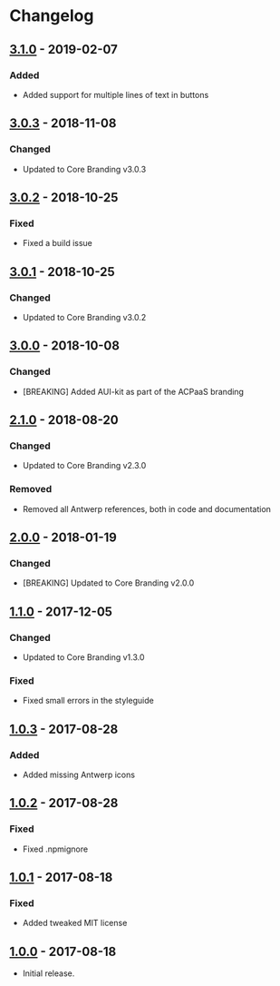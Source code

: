 # Changelog

## [3.1.0] - 2019-02-07
### Added
- Added support for multiple lines of text in buttons


## [3.0.3] - 2018-11-08
### Changed
- Updated to Core Branding v3.0.3


## [3.0.2] - 2018-10-25
### Fixed
- Fixed a build issue


## [3.0.1] - 2018-10-25
### Changed
- Updated to Core Branding v3.0.2


## [3.0.0] - 2018-10-08
### Changed
- [BREAKING] Added AUI-kit as part of the ACPaaS branding


## [2.1.0] - 2018-08-20
### Changed
- Updated to Core Branding v2.3.0

### Removed
- Removed all Antwerp references, both in code and documentation


## [2.0.0] - 2018-01-19
### Changed
- [BREAKING] Updated to Core Branding v2.0.0


## [1.1.0] - 2017-12-05
### Changed
- Updated to Core Branding v1.3.0

### Fixed
- Fixed small errors in the styleguide


## [1.0.3] - 2017-08-28
### Added
- Added missing Antwerp icons


## [1.0.2] - 2017-08-28
### Fixed
- Fixed .npmignore


## [1.0.1] - 2017-08-18
### Fixed
- Added tweaked MIT license


## [1.0.0] - 2017-08-18
- Initial release.


[3.1.0]: https://github.com/a-ui/acpaas_branding_scss/tree/v3.1.0
[3.0.3]: https://github.com/a-ui/acpaas_branding_scss/tree/v3.0.3
[3.0.2]: https://github.com/a-ui/acpaas_branding_scss/tree/v3.0.2
[3.0.1]: https://github.com/a-ui/acpaas_branding_scss/tree/v3.0.1
[3.0.0]: https://github.com/a-ui/acpaas_branding_scss/tree/v3.0.0
[2.1.0]: https://github.com/a-ui/acpaas_branding_scss/tree/v2.1.0
[2.0.0]: https://github.com/a-ui/acpaas_branding_scss/tree/v2.0.0
[1.1.0]: https://github.com/a-ui/acpaas_branding_scss/tree/v1.1.0
[1.0.3]: https://github.com/a-ui/acpaas_branding_scss/tree/v1.0.3
[1.0.2]: https://github.com/a-ui/acpaas_branding_scss/tree/v1.0.2
[1.0.1]: https://github.com/a-ui/acpaas_branding_scss/tree/v1.0.1
[1.0.0]: https://github.com/a-ui/acpaas_branding_scss/tree/v1.0.0
